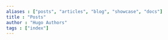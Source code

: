 ```yaml
---
aliases : ["posts", "articles", "blog", "showcase", "docs"]
title : "Posts"
author : "Hugo Authors"
tags : ["index"]
---
```

